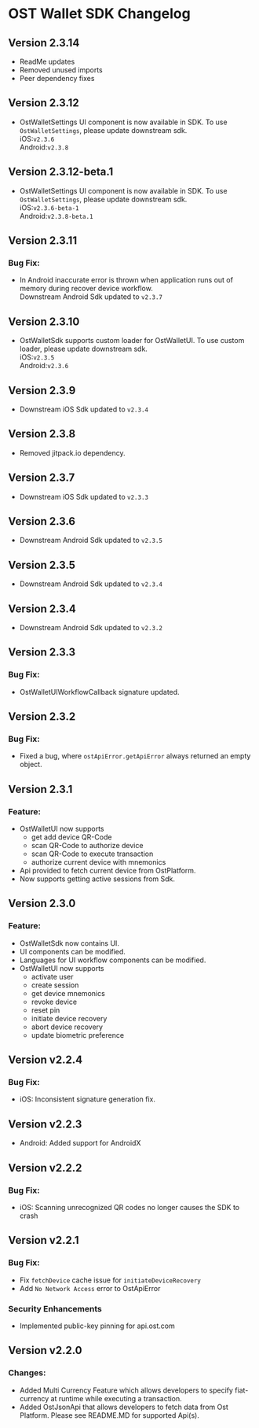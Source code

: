 # OST Wallet SDK Changelog

## Version 2.3.14
* ReadMe updates<br/>
* Removed unused imports<br/>
* Peer dependency fixes<br/>

## Version 2.3.12
* OstWalletSettings UI component is now available in SDK. To use `OstWalletSettings`, please update downstream sdk.<br/>
iOS:`v2.3.6`<br/>
Android:`v2.3.8`

## Version 2.3.12-beta.1
* OstWalletSettings UI component is now available in SDK. To use `OstWalletSettings`, please update downstream sdk.<br/>
iOS:`v2.3.6-beta-1`<br/>
Android:`v2.3.8-beta.1`

## Version 2.3.11
### Bug Fix:
* In Android inaccurate error is thrown when application runs out of memory during recover device workflow.<br/>
Downstream Android Sdk updated to `v2.3.7`

## Version 2.3.10
* OstWalletSdk supports custom loader for OstWalletUI. To use custom loader, please update downstream sdk.<br/>
iOS:`v2.3.5`<br/>
Android:`v2.3.6`

## Version 2.3.9
* Downstream iOS Sdk updated to `v2.3.4`

## Version 2.3.8
* Removed jitpack.io dependency.

## Version 2.3.7
* Downstream iOS Sdk updated to `v2.3.3`

## Version 2.3.6
* Downstream Android Sdk updated to `v2.3.5`

## Version 2.3.5
* Downstream Android Sdk updated to `v2.3.4`

## Version 2.3.4
* Downstream Android Sdk updated to `v2.3.2`

## Version 2.3.3
### Bug Fix:
* OstWalletUIWorkflowCallback signature updated.

## Version 2.3.2
### Bug Fix:
* Fixed a bug, where `ostApiError.getApiError` always returned an empty object.

## Version 2.3.1
### Feature:
* OstWalletUI now supports
    - get add device QR-Code
    - scan QR-Code to authorize device
    - scan QR-Code to execute transaction
    - authorize current device with mnemonics
* Api provided to fetch current device from OstPlatform.
* Now supports getting active sessions from Sdk.

## Version 2.3.0
### Feature:
* OstWalletSdk now contains UI.
* UI components can be modified.
* Languages for UI workflow components can be modified.
* OstWalletUI now supports
    - activate user
    - create session
    - get device mnemonics
    - revoke device
    - reset pin
    - initiate device recovery
    - abort device recovery
    - update biometric preference

## Version v2.2.4
### Bug Fix:
* iOS: Inconsistent signature generation fix.

## Version v2.2.3
* Android: Added support for AndroidX

## Version v2.2.2
### Bug Fix:
* iOS: Scanning unrecognized QR codes no longer causes the SDK to crash

## Version v2.2.1
### Bug Fix:
* Fix `fetchDevice` cache issue for `initiateDeviceRecovery`
* Add `No Network Access` error to OstApiError
### Security Enhancements
* Implemented public-key pinning for api.ost.com

## Version v2.2.0
### Changes: 
* Added Multi Currency Feature which allows developers to specify fiat-currency at runtime while executing a transaction.
* Added OstJsonApi that allows developers to fetch data from Ost Platform. Please see README.MD for supported Api(s).

